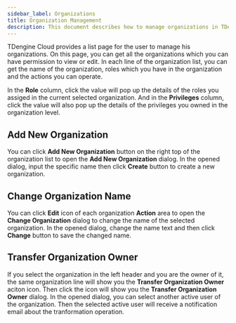 ```yaml
---
sidebar_label: Organizations
title: Organization Management
description: This document describes how to manage organizations in TDengine Cloud.
---
```


TDengine Cloud provides a list page for the user to manage his organizations. On this page, you can get all the organizations which you can have permission to view or edit.  In each line of the organization list, you can get the name of the organization, roles which you have in the organization and the actions you can operate.

In the **Role** column, click the value will pop up the details of the roles you assiged in the current selected organization. And in the **Privileges** column, click the value will also pop up the details of the privileges you owned in the organization level.

## Add New Organization

You can click **Add New Organization** button on the right top of the organization list to open the **Add New Organization** dialog. In the opened dialog, input the specific name then click **Create** button to create a new organization.

## Change Organization Name

You can click **Edit** icon of each organization **Action** area to open the **Change Organization** dialog to change the name of the selected organization. In the opened dialog, change the name text and then click **Change** button to save the changed name.

## Transfer Organization Owner

If you select the organization in the left header and you are the owner of it, the same organization line will show you the **Transfer Organization Owner** aciton icon. Then click the icon will show you the **Transfer Organization Owner** dialog. In the opened dialog, you can select another active user of the organization. Then the selected active user will receive a notification email about the tranformation operation.
